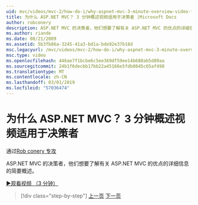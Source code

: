 ```yaml
---
uid: mvc/videos/mvc-2/how-do-i/why-aspnet-mvc-3-minute-overview-video-for-decision-makers
title: 为什么 ASP.NET MVC？ 3 分钟概述视频适用于决策者 |Microsoft Docs
author: robconery
description: ASP.NET MVC 的决策者，他们想要了解有关 ASP.NET MVC 的优点的详细信息的简要概述。
ms.author: riande
ms.date: 08/21/2009
ms.assetid: 5b3fb86a-3245-41a3-bd1a-bde92e37b18d
msc.legacyurl: /mvc/videos/mvc-2/how-do-i/why-aspnet-mvc-3-minute-overview-video-for-decision-makers
msc.type: video
ms.openlocfilehash: 446ae7f1bcbe6c5ee369df59ee14b688ab5d89aa
ms.sourcegitcommit: 24b1f6decbb17bb22a45166e5fdb0845c65af498
ms.translationtype: MT
ms.contentlocale: zh-CN
ms.lasthandoff: 03/01/2019
ms.locfileid: "57036474"
---
```

<a name="why-aspnet-mvc-3-minute-overview-video-for-decision-makers"></a>为什么 ASP.NET MVC？ 3 分钟概述视频适用于决策者
====================
通过[Rob conery 专攻](https://github.com/robconery)

ASP.NET MVC 的决策者，他们想要了解有关 ASP.NET MVC 的优点的详细信息的简要概述。

[&#9654;观看视频 （3 分钟）](https://channel9.msdn.com/Blogs/ASP-NET-Site-Videos/why-aspnet-mvc-3-minute-overview-video-for-decision-makers)

> [!div class="step-by-step"]
> [上一页](what-is-aspnet-mvc-80-minute-technical-video-for-developers-building-nerddinner.md)
> [下一页](aspnet-mvc-how-10-minute-technical-video-for-developers.md)
